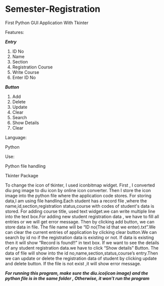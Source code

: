 # Semester-Registration
First Python GUI Application With Tkinter


Features:

   ***Entry***

1.	ID No
2.	Name
3.	Section
4.	Registration Course
5.	Write Course
6.	Enter ID No

  ***Button***

1.	Add
2.	Delete
3.	Update
4.	Clear
5.	Search
6.	Show Details
7.	Clear

Language:

Python 

Use:

Python file handling

Tkinter Package



To change the icon of tkinter, I used iconbitmap widget. First , I converted diu png image to diu icon by online icon converter. Then I store the icon image into the python file where the application code stores. For storing data,I am using file handling.Each student has a record file ,where the name,id,section,registration status,course with codes of student's data is stored. For adding course title, used text widget.we can write multiple line into the text box.For adding new student registration data , we have to fill all entries or we will get error message. Then by clicking add button, we can store data in file. The file name will be “ID no(The id that we enter).txt”.We can clear the current entries of application by clicking clear button.We can search by id no if the registration data is existing  or not. If data is existing then it will show “Record is found!!” in text box. If we want to see the details of any student registration data.we have to click “Show details” Button. The data of file will show into the id no,name,section,status,course’s entry.Then we can update or delete the registration data of student by clicking update and delete button. If the file is not exist ,it will show error message.

***For running this program, make sure the diu.ico(icon image) and the python file is in the same folder , Otherwise, it won’t run the program***
